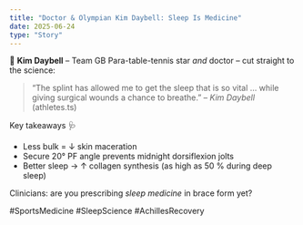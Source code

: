 ```yaml
---
title: "Doctor & Olympian Kim Daybell: Sleep Is Medicine"
date: 2025-06-24
type: "Story"
---
```


🏓 **Kim Daybell** – Team GB Para-table-tennis star *and* doctor – cut straight to the science:

> “The splint has allowed me to get the sleep that is so vital … while giving surgical wounds a chance to breathe.” – *Kim Daybell* (athletes.ts)

Key takeaways 🩺
- Less bulk = ↓ skin maceration
- Secure 20° PF angle prevents midnight dorsiflexion jolts
- Better sleep → ↑ collagen synthesis (as high as 50 % during deep sleep)

Clinicians: are you prescribing *sleep medicine* in brace form yet?

#SportsMedicine #SleepScience #AchillesRecovery